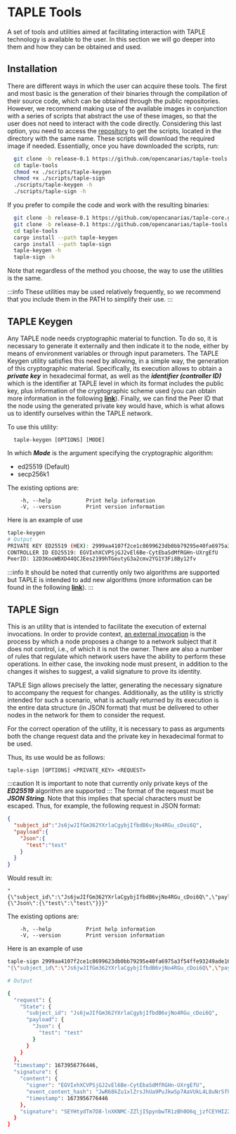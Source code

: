 # TAPLE Tools

A set of tools and utilities aimed at facilitating interaction with TAPLE technology is available to the user. In this section we will go deeper into them and how they can be obtained and used.

## Installation

There are different ways in which the user can acquire these tools. The first and most basic is the generation of their binaries through the compilation of their source code, which can be obtained through the public repositories. However, we recommend making use of the available images in conjunction with a series of scripts that abstract the use of these images, so that the user does not need to interact with the code directly. Considering this last option, you need to access the [repository](https://github.com/opencanarias/taple-tools) to get the scripts, located in the directory with the same name. These scripts will download the required image if needed. Essentially, once you have downloaded the scripts, run:


```bash
  git clone -b release-0.1 https://github.com/opencanarias/taple-tools.git
  cd taple-tools
  chmod +x ./scripts/taple-keygen
  chmod +x ./scripts/taple-sign
  ./scripts/taple-keygen -h
  ./scripts/taple-sign -h
```

If you prefer to compile the code and work with the resulting binaries:

```bash
  git clone -b release-0.1 https://github.com/opencanarias/taple-core.git
  git clone -b release-0.1 https://github.com/opencanarias/taple-tools.git
  cd taple-tools
  cargo install --path taple-keygen
  cargo install --path taple-sign
  taple-keygen -h
  taple-sign -h
```

Note that regardless of the method you choose, the way to use the utilities is the same.

:::info
These utilities may be used relatively frequently, so we recommend that you include them in the PATH to simplify their use.
:::

## TAPLE Keygen

Any TAPLE node needs cryptographic material to function. To do so, it is necessary to generate it externally and then indicate it to the node, either by means of environment variables or through input parameters. The TAPLE Keygen utility satisfies this need by allowing, in a simple way, the generation of this cryptographic material. Specifically, its execution allows to obtain a ***private key*** in hexadecimal format, as well as the ***identifier (controller ID)*** which is the identifier at TAPLE level in which its format includes the public key, plus information of the cryptographic scheme used (you can obtain more information in the following **[link](../discover/identity.md)**). Finally, we can find the Peer ID that the node using the generated private key would have, which is what allows us to identify ourselves within the TAPLE network.

To use this utility:
```
  taple-keygen [OPTIONS] [MODE]
```

In which ***Mode*** is the argument specifying the cryptographic algorithm:
- ed25519 (Default)
- secp256k1

The existing options are:
```
    -h, --help           Print help information
    -V, --version        Print version information
```

Here is an example of use
```bash
taple-keygen
# Output
PRIVATE KEY ED25519 (HEX): 2999aa4107f2ce1c8699623db0bb79295e40fa6975a3f54ffe93249ade16d775
CONTROLLER ID ED25519: EGVIxhXCVPSjGJ2vEl6Be-CytEbaSdMfRGHn-UXrgEfU
PeerID: 12D3KooWBXD44QCJEes2199hTGeutyG3a2cmv2YG1Y3Fi8By12fv
```

:::info
It should be noted that currently only two algorithms are supported but TAPLE is intended to add new algorithms (more information can be found in the following **[link](../discover/index.md#objectives)**).
:::

## TAPLE Sign

This is an utility that is intended to facilitate the execution of external invocations. In order to provide context, [an external invocation](../discover/event-life-cycle.md) is the process by which a node proposes a change to a network subject that it does not control, i.e., of which it is not the owner. There are also a number of rules that regulate which network users have the ability to perform these operations. In either case, the invoking node must present, in addition to the changes it wishes to suggest, a valid signature to prove its identity.

TAPLE Sign allows precisely the latter, generating the necessary signature to accompany the request for changes. Additionally, as the utility is strictly intended for such a scenario, what is actually returned by its execution is the entire data structure (in JSON format) that must be delivered to other nodes in the network for them to consider the request.

For the correct operation of the utility, it is necessary to pass as arguments both the change request data and the private key in hexadecimal format to be used.

Thus, its use would be as follows:

```
taple-sign [OPTIONS] <PRIVATE_KEY> <REQUEST>
```

:::caution
It is important to note that currently only private keys of the ***ED25519*** algorithm are supported
:::
The format of the request must be ***JSON String***. Note that this implies that special characters must be escaped. Thus, for example, the following request in JSON format:
```json
{
  "subject_id":"Js6jwJIfGm362YXrlaCgybjIfbdB6vjNo4RGu_cDoi6Q",
  "payload":{
    "Json":{
      "test":"test"
    }
  }
}
```

Would result in:

```
"{\"subject_id\":\"Js6jwJIfGm362YXrlaCgybjIfbdB6vjNo4RGu_cDoi6Q\",\"payload\":{\"Json\":{\"test\":\"test\"}}}"
``` 

The existing options are:
```
    -h, --help           Print help information
    -V, --version        Print version information
```

Here is an example of use
```bash
taple-sign 2999aa4107f2ce1c8699623db0bb79295e40fa6975a3f54ffe93249ade16d775 \
"{\"subject_id\":\"Js6jwJIfGm362YXrlaCgybjIfbdB6vjNo4RGu_cDoi6Q\",\"payload\":{\"Json\":{\"test\":\"test\"}}}"

# Output

{
  "request": {
    "State": {
      "subject_id": "Js6jwJIfGm362YXrlaCgybjIfbdB6vjNo4RGu_cDoi6Q",
      "payload": {
        "Json": {
          "test": "test"
        }
      }
    }
  },
  "timestamp": 1673956776446,
  "signature": {
    "content": {
      "signer": "EGVIxhXCVPSjGJ2vEl6Be-CytEbaSdMfRGHn-UXrgEfU",
      "event_content_hash": "JwR68kZu1xlZrsJhUa9PuJkwSp7AaVUkL4L8uNrSfhEs",
      "timestamp": 1673956776446
    },
    "signature": "SEYHtydTm7D8-lnXKNMC-ZZljI5pynbwTR1zBh0O6q_jzfCEYHI22tlGjso2s7OJ_IOK9McMVcJKSzY2asuQ3ZBw"
  }
}
```

